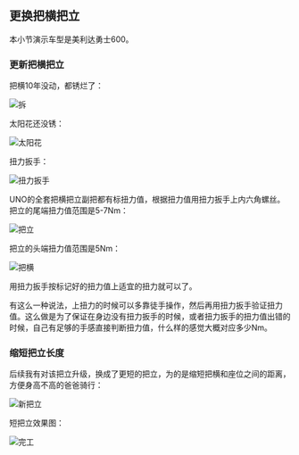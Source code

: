 ## 更换把横把立
本小节演示车型是美利达勇士600。

### 更新把横把立
把横10年没动，都锈烂了：

![拆](../images/0-维修自行车/08-更换把横把立/拆.webp)

太阳花还没锈：

![太阳花](../images/0-维修自行车/08-更换把横把立/太阳花.webp)

扭力扳手：

![扭力扳手](../images/0-维修自行车/08-更换把横把立/扭力扳手.webp)

UNO的全套把横把立副把都有标扭力值，根据扭力值用扭力扳手上内六角螺丝。把立的尾端扭力值范围是5-7Nm：

![把立](../images/0-维修自行车/08-更换把横把立/把立.webp)

把立的头端扭力值范围是5Nm：

![把横](../images/0-维修自行车/08-更换把横把立/把横.webp)

用扭力扳手按标记好的扭力值上适宜的扭力就可以了。

有这么一种说法，上扭力的时候可以多靠徒手操作，然后再用扭力扳手验证扭力值。这么做是为了保证在身边没有扭力扳手的时候，或者扭力扳手的扭力值出错的时候，自己有足够的手感直接判断扭力值，什么样的感觉大概对应多少Nm。

### 缩短把立长度
后续我有对该把立升级，换成了更短的把立，为的是缩短把横和座位之间的距离，方便身高不高的爸爸骑行：

![新把立](../images/0-维修自行车/08-更换把横把立/新把立.webp)

短把立效果图：

![完工](../images/0-维修自行车/08-更换把横把立/完工.webp)